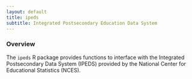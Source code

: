 ```yaml
---
layout: default
title: ipeds
subtitle: Integrated Postsecondary Education Data System
---
```


### Overview

The `ipeds` R package provides functions to interface with the Integrated Postsecondary Data System (IPEDS) provided by the National Center for Educational Statistics (NCES).

